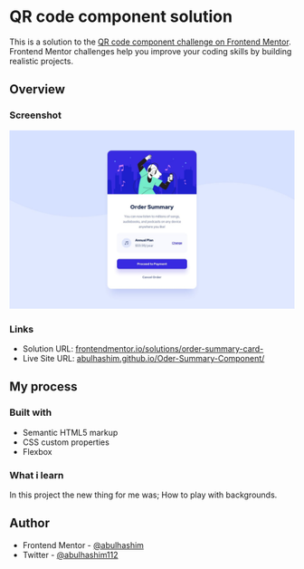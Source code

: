 # QR code component solution

This is a solution to the [QR code component challenge on Frontend Mentor](https://www.frontendmentor.io/challenges/qr-code-component-iux_sIO_H). Frontend Mentor challenges help you improve your coding skills by building realistic projects.

## Overview

### Screenshot

![](images/screenshot.jpg)

### Links

- Solution URL: [frontendmentor.io/solutions/order-summary-card-](https://www.frontendmentor.io/solutions/order-summary-card-ftbD_wC9_D)
- Live Site URL: [abulhashim.github.io/Oder-Summary-Component/](https://abulhashim.github.io/Order-Summary-Component/)

## My process

### Built with

- Semantic HTML5 markup
- CSS custom properties
- Flexbox

### What i learn

In this project the new thing for me was; How to play with backgrounds.

## Author

- Frontend Mentor - [@abulhashim](https://www.frontendmentor.io/profile/abulhashim)
- Twitter - [@abulhashim112](https://www.twitter.com/abulhashim112)
